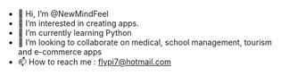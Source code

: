 - 👋 Hi, I’m @NewMindFeel
- 👀 I’m interested in creating apps.
- 🌱 I’m currently learning Python
- 💞️ I’m looking to collaborate on medical, school management, tourism and e-commerce apps
- 📫 How to reach me : flypi7@hotmail.com

<!---
NewMindFeel/NewMindFeel is a ✨ special ✨ repository because its `README.md` (this file) appears on your GitHub profile.
You can click the Preview link to take a look at your changes.
--->
